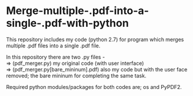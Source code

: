 # Merge-multiple-.pdf-into-a-single-.pdf-with-python  

This repository includes my code (python 2.7) for program which merges multiple .pdf files into a single .pdf file.  

In this repository there are two .py files -  
=> (pdf_merger.py) my original code (with user interface)  
=> (pdf_merger.py[bare_mininum].pdf) also my code but with the user face removed; the bare mininum for completing the same task. 

Required python modules/packages for both codes are; os and PyPDF2.
